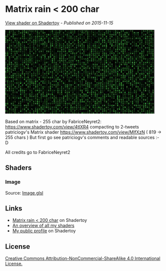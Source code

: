 ﻿# Matrix rain < 200 char
[View shader on Shadertoy](https://www.shadertoy.com/view/XdcGzr) - _Published on 2015-11-15_ 

![thumbnail](./thumbnail.jpg)


Based on matrix - 255 char by FabriceNeyret2: https://www.shadertoy.com/view/4tlXR4
compacting to 2-tweets patriciogv's Matrix shader https://www.shadertoy.com/view/MlfXzN ( 819 -> 255 chars )
But first go see patriciogv's comments and readable sources :-D

All credits go to FabriceNeyret2


## Shaders

### Image

Source: [Image.glsl](./Image.glsl)

## Links
* [Matrix rain < 200 char](https://www.shadertoy.com/view/XdcGzr) on Shadertoy
* [An overview of all my shaders](https://reindernijhoff.net/shadertoy/)
* [My public profile](https://www.shadertoy.com/user/reinder) on Shadertoy

## License

[Creative Commons Attribution-NonCommercial-ShareAlike 4.0 International License.](https://creativecommons.org/licenses/by-nc-sa/4.0/)
